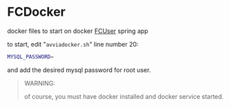 # FCDocker

docker files to start on docker [FCUser](https://github.com/PsykeDady/FCUser) spring app

to start, edit "`avviadocker.sh`" line number 20: 

```bash
MYSQL_PASSWORD=
```

and add the desired mysql password for root user.

> WARNING: 
>
> of course, you must have docker installed and docker service started.
